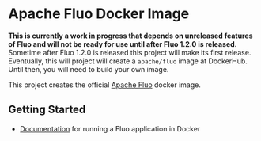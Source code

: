 # Apache Fluo Docker Image

**This is currently a work in progress that depends on unreleased features of Fluo and will not be ready for use until after Fluo 1.2.0 is released.**  Sometime after Fluo 1.2.0 is released this project will make its first release. Eventually, this will project will create a `apache/fluo` image at DockerHub. Until then, you will need to build your own image.

This project creates the official [Apache Fluo][Fluo] docker image.

## Getting Started

* [Documentation] for running a Fluo application in Docker

[Fluo]: https://fluo.apache.org/
[Documentation]: https://fluo.apache.org/docs/fluo/1.2/administration/run-fluo-in-docker/
